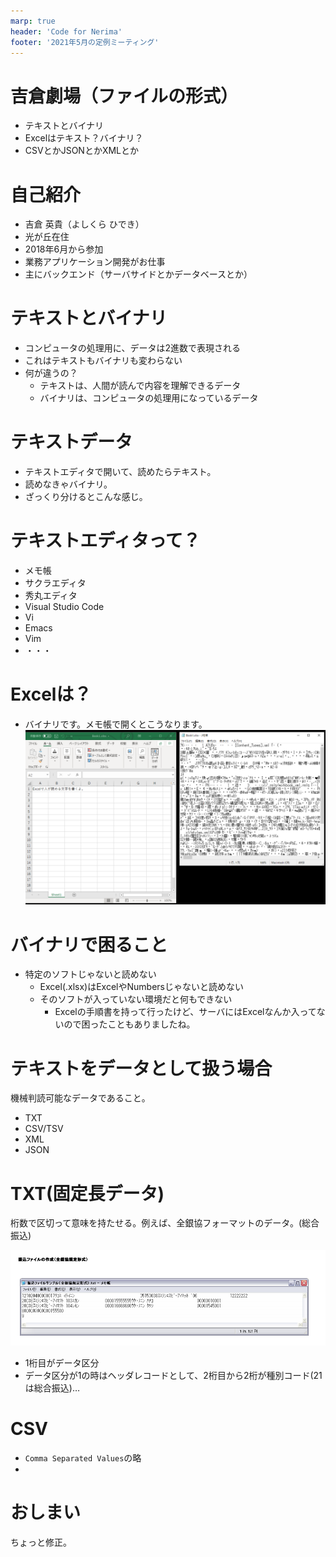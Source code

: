 ```yaml
---
marp: true
header: 'Code for Nerima'
footer: '2021年5月の定例ミーティング'
---
```

<!-- $theme: gaia -->
<!-- $size: 16:9 -->
<!-- page_number: true -->
<!-- paginate: true -->
<!-- headingDivider: 1 -->

# 吉倉劇場（ファイルの形式）

- テキストとバイナリ
- Excelはテキスト？バイナリ？
- CSVとかJSONとかXMLとか

# 自己紹介

- 吉倉 英貴（よしくら ひでき）
- 光が丘在住
- 2018年6月から参加
- 業務アプリケーション開発がお仕事
- 主にバックエンド（サーバサイドとかデータベースとか）


# テキストとバイナリ

- コンピュータの処理用に、データは2進数で表現される
- これはテキストもバイナリも変わらない
- 何が違うの？
    - テキストは、人間が読んで内容を理解できるデータ
    - バイナリは、コンピュータの処理用になっているデータ

# テキストデータ
- テキストエディタで開いて、読めたらテキスト。
- 読めなきゃバイナリ。
- ざっくり分けるとこんな感じ。



# テキストエディタって？
- メモ帳
- サクラエディタ
- 秀丸エディタ
- Visual Studio Code
- Vi
- Emacs
- Vim
- ・・・


# Excelは？
- バイナリです。メモ帳で開くとこうなります。
![height:400px](.\images\memo.png)



# バイナリで困ること
- 特定のソフトじゃないと読めない
    - Excel(.xlsx)はExcelやNumbersじゃないと読めない
    - そのソフトが入っていない環境だと何もできない
        - Excelの手順書を持って行ったけど、サーバにはExcelなんか入ってないので困ったこともありましたね。



# テキストをデータとして扱う場合
機械判読可能なデータであること。

- TXT
- CSV/TSV
- XML
- JSON

# TXT(固定長データ)
桁数で区切って意味を持たせる。例えば、全銀協フォーマットのデータ。(総合振込)

![height:300px](.\images\fixed_format.png)

- 1桁目がデータ区分
- データ区分が1の時はヘッダレコードとして、2桁目から2桁が種別コード(21は総合振込)…

# CSV
- `Comma Separated Values`の略
- 


# おしまい

ちょっと修正。